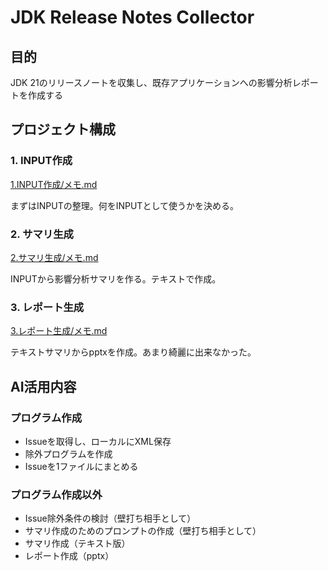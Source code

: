 # JDK Release Notes Collector

## 目的

JDK 21のリリースノートを収集し、既存アプリケーションへの影響分析レポートを作成する

## プロジェクト構成

### 1. INPUT作成
[1.INPUT作成/メモ.md](1.INPUT作成/メモ.md)

まずはINPUTの整理。何をINPUTとして使うかを決める。

### 2. サマリ生成
[2.サマリ生成/メモ.md](2.サマリ生成/メモ.md)

INPUTから影響分析サマリを作る。テキストで作成。

### 3. レポート生成
[3.レポート生成/メモ.md](3.レポート生成/メモ.md)

テキストサマリからpptxを作成。あまり綺麗に出来なかった。

## AI活用内容

### プログラム作成
- Issueを取得し、ローカルにXML保存
- 除外プログラムを作成
- Issueを1ファイルにまとめる

### プログラム作成以外
- Issue除外条件の検討（壁打ち相手として）
- サマリ作成のためのプロンプトの作成（壁打ち相手として）
- サマリ作成（テキスト版）
- レポート作成（pptx）
